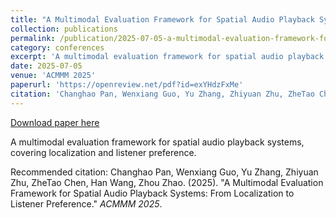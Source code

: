 ```yaml
---
title: "A Multimodal Evaluation Framework for Spatial Audio Playback Systems: From Localization to Listener Preference"
collection: publications
permalink: /publication/2025-07-05-a-multimodal-evaluation-framework-for-spatial-audio-playback-systems
category: conferences
excerpt: 'A multimodal evaluation framework for spatial audio playback systems, covering localization and listener preference.'
date: 2025-07-05
venue: 'ACMMM 2025'
paperurl: 'https://openreview.net/pdf?id=exYHdzFxMe'
citation: 'Changhao Pan, Wenxiang Guo, Yu Zhang, Zhiyuan Zhu, ZheTao Chen, Han Wang, Zhou Zhao. (2025). &quot;A Multimodal Evaluation Framework for Spatial Audio Playback Systems: From Localization to Listener Preference.&quot; <i>ACMMM 2025</i>.'
---
```


<a href='https://openreview.net/pdf?id=exYHdzFxMe'>Download paper here</a>

A multimodal evaluation framework for spatial audio playback systems, covering localization and listener preference.

Recommended citation: Changhao Pan, Wenxiang Guo, Yu Zhang, Zhiyuan Zhu, ZheTao Chen, Han Wang, Zhou Zhao. (2025). "A Multimodal Evaluation Framework for Spatial Audio Playback Systems: From Localization to Listener Preference." <i>ACMMM 2025</i>.